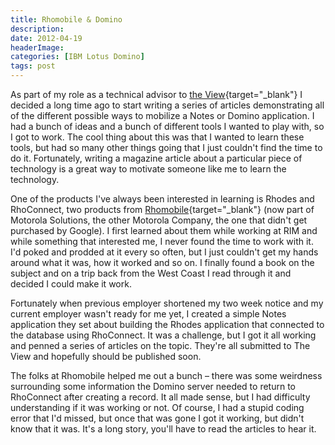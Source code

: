 ```yaml
---
title: Rhomobile & Domino
description: 
date: 2012-04-19
headerImage: 
categories: [IBM Lotus Domino]
tags: post
---
```


As part of my role as a technical advisor to [the View](https://eview.com){target="_blank"} I decided a long time ago to start writing a series of articles demonstrating all of the different possible ways to mobilize a Notes or Domino application. I had a bunch of ideas and a bunch of different tools I wanted to play with, so I got to work. The cool thing about this was that I wanted to learn these tools, but had so many other things going that I just couldn't find the time to do it. Fortunately, writing a magazine article about a particular piece of technology is a great way to motivate someone like me to learn the technology.

One of the products I've always been interested in learning is Rhodes and RhoConnect, two products from [Rhomobile](https://rhomobile.com){target="_blank"} (now part of Motorola Solutions, the other Motorola Company, the one that didn't get purchased by Google). I first learned about them while working at RIM and while something that interested me, I never found the time to work with it. I'd poked and prodded at it every so often, but I just couldn't get my hands around what it was, how it worked and so on. I finally found a book on the subject and on a trip back from the West Coast I read through it and decided I could make it work.

Fortunately when previous employer shortened my two week notice and my current employer wasn't ready for me yet, I created a simple Notes application they set about building the Rhodes application that connected to the database using RhoConnect. It was a challenge, but I got it all working and penned a series of articles on the topic. They're all submitted to The View and hopefully should be published soon.

The folks at Rhomobile helped me out a bunch – there was some weirdness surrounding some information the Domino server needed to return to RhoConnect after creating a record. It all made sense, but I had difficulty understanding if it was working or not. Of course, I had a stupid coding error that I'd missed, but once that was gone I got it working, but didn't know that it was. It's a long story, you'll have to read the articles to hear it.